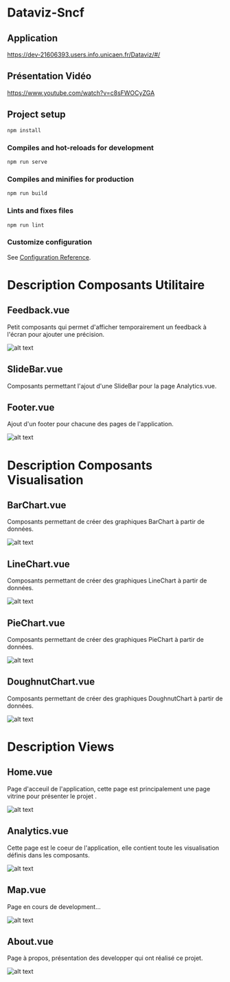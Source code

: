 # Dataviz-Sncf


## Application
https://dev-21606393.users.info.unicaen.fr/Dataviz/#/


## Présentation Vidéo
https://www.youtube.com/watch?v=c8sFWOCyZGA


## Project setup
```
npm install
```

### Compiles and hot-reloads for development
```
npm run serve
```

### Compiles and minifies for production
```
npm run build
```

### Lints and fixes files
```
npm run lint
```

### Customize configuration
See [Configuration Reference](https://cli.vuejs.org/config/).


# Description Composants Utilitaire
## Feedback.vue
Petit composants qui permet d'afficher temporairement un feedback à l'écran pour ajouter une précision.

![alt text](https://github.com/Powarox2159/Dataviz-Sncf/blob/master/ressources/img/feedback.png?raw=true)


## SlideBar.vue
Composants permettant l'ajout d'une SlideBar pour la page Analytics.vue.


## Footer.vue
Ajout d'un footer pour chacune des pages de l'application.

![alt text](https://github.com/Powarox2159/Dataviz-Sncf/blob/master/ressources/img/footer.png?raw=true)


# Description Composants Visualisation
## BarChart.vue
Composants permettant de créer des graphiques BarChart à partir de données.

![alt text](https://github.com/Powarox2159/Dataviz-Sncf/blob/master/ressources/img/bar.png?raw=true)


## LineChart.vue
Composants permettant de créer des graphiques LineChart à partir de données.

![alt text](https://github.com/Powarox2159/Dataviz-Sncf/blob/master/ressources/img/line.png?raw=true)


## PieChart.vue
Composants permettant de créer des graphiques PieChart à partir de données.

![alt text](https://github.com/Powarox2159/Dataviz-Sncf/blob/master/ressources/img/pie.png?raw=true)


## DoughnutChart.vue
Composants permettant de créer des graphiques DoughnutChart à partir de données.

![alt text](https://github.com/Powarox2159/Dataviz-Sncf/blob/master/ressources/img/doughnut.png?raw=true)


# Description Views
## Home.vue
Page d'acceuil de l'application, cette page est principalement une page vitrine pour présenter le projet .

![alt text](https://github.com/Powarox2159/Dataviz-Sncf/blob/master/ressources/img/home.png?raw=true)


## Analytics.vue
Cette page est le coeur de l'application, elle contient toute les visualisation définis dans les composants.

![alt text](https://github.com/Powarox2159/Dataviz-Sncf/blob/master/ressources/img/analytics.png?raw=true)


## Map.vue
Page en cours de development...

![alt text](https://github.com/Powarox2159/Dataviz-Sncf/blob/master/ressources/img/map.png?raw=true)


## About.vue
Page à propos, présentation des developper qui ont réalisé ce projet.

![alt text](https://github.com/Powarox2159/Dataviz-Sncf/blob/master/ressources/img/about.png?raw=true)

